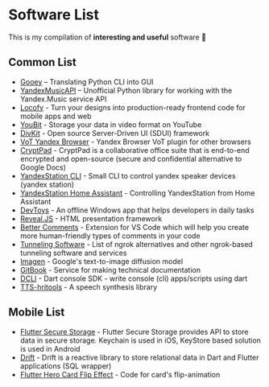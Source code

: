 # Software List

This is my compilation of **interesting and useful** software 🍑
<!--🍑 Also available [in CSV](link) 🍑-->

## Common List

* [Gooey](https://github.com/chriskiehl/Gooey) – Translating Python CLI into GUI
* [YandexMusicAPI](https://github.com/MarshalX/yandex-music-api) – Unofficial Python library for working with the Yandex.Music service API
* [Locofy](https://www.locofy.ai/) - Turn your designs into production-ready frontend code for mobile apps and web
* [YouBit](https://habr.com/ru/company/first/blog/676282/?ysclid=l9zhiw2wnj655037600) - Storage your data in video format on YouTube
* [DivKit](https://github.com/divkit/divkit) - Open source Server-Driven UI (SDUI) framework
* [VoT Yandex Browser](https://github.com/ilyhalight/voice-over-translation) - Yandex Browser VoT plugin for other browsers
* [CryptPad](https://cryptpad.org/) - CryptPad is a collaborative office suite that is end-to-end encrypted and open-source (secure and confidential alternative to Google Docs)
* [YandexStation CLI](https://github.com/beldmian/yastation) - Small CLI to control yandex speaker devices (yandex station)
* [YandexStation Home Assistant](https://github.com/AlexxIT/YandexStation) - Controlling YandexStation from Home Assistant
* [DevToys](https://devtoys.app/) - An offline Windows app that helps developers in daily tasks
* [Reveal.JS](https://revealjs.com/) - HTML presentation framework
* [Better Comments](https://marketplace.visualstudio.com/items?itemName=aaron-bond.better-comments) - Extension for VS Code which will help you create more human-friendly types of comments in your code
* [Tunneling Software](https://github.com/anderspitman/awesome-tunneling) - List of ngrok alternatives and other ngrok-based tunneling software and services
* [Imagen](https://imagen.research.google/) - Google's text-to-image diffusion model
* [GitBook](https://gitbook.com/) - Service for making technical documentation
* [DCLI](https://pub.dev/packages/dcli) - Dart console SDK - write console (cli) apps/scripts using dart
* [TTS-hritools](https://github.com/hritools/text-to-speech?ysclid=labgel9ema59608100) - A speech synthesis library

##  Mobile List

* [Flutter Secure Storage](https://pub.flutter-io.cn/packages/flutter_secure_storage) - Flutter Secure Storage provides API to store data in secure storage. Keychain is used in iOS, KeyStore based solution is used in Android
* [Drift](https://pub.flutter-io.cn/packages/flutter_secure_storage) - Drift is a reactive library to store relational data in Dart and Flutter applications (SQL wrapper)
* [Flutter Hero Card Flip Effect](https://dartpad.dev/?id=ca51f87da5dca6645f53cd6ed2548fec) - Code for card's flip-animation 